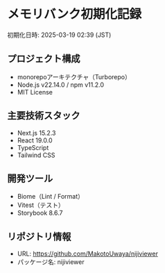 # メモリバンク初期化記録

初期化日時: 2025-03-19 02:39 (JST)

## プロジェクト構成
- monorepoアーキテクチャ（Turborepo）
- Node.js v22.14.0 / npm v11.2.0
- MIT License

## 主要技術スタック
- Next.js 15.2.3
- React 19.0.0
- TypeScript
- Tailwind CSS

## 開発ツール
- Biome（Lint / Format）
- Vitest（テスト）
- Storybook 8.6.7

## リポジトリ情報
- URL: https://github.com/MakotoUwaya/nijiviewer
- パッケージ名: nijiviewer
